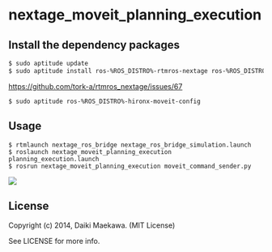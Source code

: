 nextage_moveit_planning_execution
=================================

## Install the dependency packages

~~~sh
$ sudo aptitude update
$ sudo aptitude install ros-%ROS_DISTRO%-rtmros-nextage ros-%ROS_DISTRO%-moveit-ros-visualization ros-%ROS_DISTRO%-moveit-planners-ompl
~~~


https://github.com/tork-a/rtmros_nextage/issues/67
```console
$ sudo aptitude ros-%ROS_DISTRO%-hironx-moveit-config 
```

## Usage

```console
$ rtmlaunch nextage_ros_bridge nextage_ros_bridge_simulation.launch
$ roslaunch nextage_moveit_planning_execution planning_execution.launch
$ rosrun nextage_moveit_planning_execution moveit_command_sender.py
```

![](http://daikimaekawa.github.io/images/moveit/command_sender_plan3.jpg)

## License

Copyright (c) 2014, Daiki Maekawa. (MIT License)

See LICENSE for more info.
